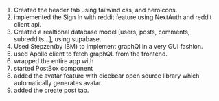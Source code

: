 1. Created the header tab using tailwind css, and heroicons.
2. implemented the Sign In with reddit feature using NextAuth and reddit client api.
3. Created a realtional database model [users, posts, comments, subreddits...], using supabase.
4. Used Stepzen(by IBM) to implement graphQl in a very GUI fashion.
5. used Apollo client to fetch graphQL from the frontend.
6. wrapped the entire app with <ApolloProvider>  
7. started PostBox component
8. added the avatar feature with dicebear open source library which automatically generates avatar.
9. added the create post tab.